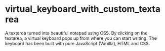# virtual_keyboard_with_custom_textarea

A textarea turned into beautiful notepad using CSS.
By clicking on the textarea, a virtual keyboard pops up from where you can start writing. The keyboard has been built with pure JavaScript (Vanilla), HTML and CSS.
